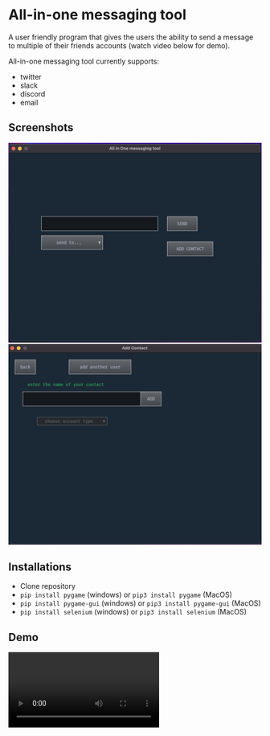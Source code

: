 # All-in-one messaging tool
A user friendly program that gives the users the ability to send a message to multiple of their friends accounts (watch video below for demo).

All-in-one messaging tool currently supports:
- twitter
- slack
- discord
- email

## Screenshots
![preview](assets/ScreenShot.png) 
![preview](assets/screenshot2.png)

## Installations
- Clone repository
- `pip install pygame` (windows) or `pip3 install pygame` (MacOS)
- `pip install pygame-gui` (windows) or `pip3 install pygame-gui` (MacOS)
- `pip install selenium` (windows) or `pip3 install selenium` (MacOS)

## Demo
![preview](assets/demo.mp4)

